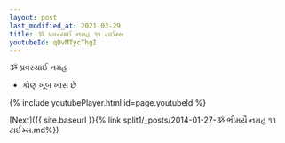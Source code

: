 ```yaml
---
layout: post
last_modified_at: 2021-03-29
title: ૐ પ્રવરયાઈ નમહ ૧૧ ટાઈમ્સ
youtubeId: qDvMTycThgI
---
```

 
 
 ૐ પ્રવરયાઈ નમહ  
 
 -  કોણ ખૂબ ખાસ છે 
 
  
 
  
 
 
 
 
 
 


{% include youtubePlayer.html id=page.youtubeId %}
 
[Next]({{ site.baseurl }}{% link  split1/_posts/2014-01-27-ૐ ભીમયૈ નમહ ૧૧ ટાઈમ્સ.md%})
 
